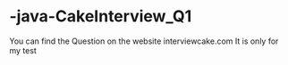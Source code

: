 # -java-CakeInterview_Q1

You can find the Question on the website interviewcake.com
It is only for my test 
